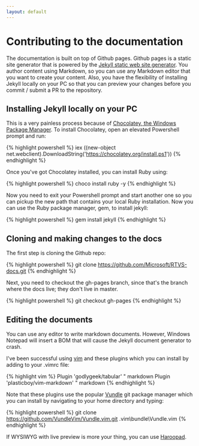 ```yaml
---
layout: default
---
```


# Contributing to the documentation

The documentation is built on top of Github pages. Github pages is a static site
generator that is powered by the [Jekyll static web site
generator](http://jekyllrb.com/). You author content using Markdown, so you can
use any Markdown editor that you want to create your content. Also, you have the
flexibility of installing Jekyll locally on your PC so that you can preview your
changes before you commit / submit a PR to the repository.

## Installing Jekyll locally on your PC

This is a very painless process because of [Chocolatey, the Windows Package
Manager](https://chocolatey.org/). To install Chocolatey, open an elevated
Powershell prompt and run:

{% highlight powershell %}
iex ((new-object net.webclient).DownloadString('https://chocolatey.org/install.ps1'))
{% endhighlight %}

Once you've got Chocolatey installed, you can install Ruby using:

{% highlight powershell %}
choco install ruby -y
{% endhighlight %}

Now you need to exit your Powershell prompt and start another one so you can
pickup the new path that contains your local Ruby installation. Now you can use
the Ruby package manager, gem, to install jekyll:

{% highlight powershell %}
gem install jekyll
{% endhighlight %}

## Cloning and making changes to the docs

The first step is cloning the Github repo:

{% highlight powershell %}
git clone https://github.com/Microsoft/RTVS-docs.git
{% endhighlight %}

Next, you need to checkout the gh-pages branch, since that's the branch where
the docs live; they don't live in master.

{% highlight powershell %}
git checkout gh-pages
{% endhighlight %}

## Editing the documents

You can use any editor to write markdown documents. However, Windows Notepad
will insert a BOM that will cause the Jekyll document generator to crash. 

I've been successful using [vim](http://www.vim.org/) and these plugins which
you can install by adding to your .vimrc file:

{% highlight vim %}
Plugin 'godlygeek/tabular'       " markdown
Plugin 'plasticboy/vim-markdown' " markdown
{% endhighlight %}

Note that these plugins use the popular [Vundle]() git package manager which you
can install by navigating to your home directory and typing:

{% highlight powershell %}
git clone https://github.com/VundleVim/Vundle.vim.git .vim\bundle\Vundle.vim
{% endhighlight %}

If WYSIWYG with live preview is more your thing, you can use
[Haroopad](http://pad.haroopress.com/).


